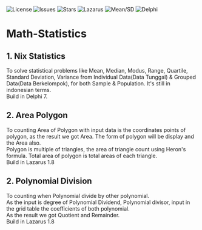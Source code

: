 ![License](https://img.shields.io/github/license/nix97/math-statistics)
![Issues](https://img.shields.io/github/issues/nix97/math-statistics)
![Stars](https://img.shields.io/github/stars/nix97/math-statistics)
![Lazarus](https://img.shields.io/badge/Built%20with-Lazarus-blue?logo=pascal)
![Mean/SD](https://img.shields.io/badge/Statistics-Mean%20%7C%20SD%20%7C%20Var-blue)
![Delphi](https://img.shields.io/badge/Built%20with-Delphi-red?logo=delphi&logoColor=white)

# Math-Statistics
## 1. Nix Statistics
To solve statistical problems like Mean, Median, Modus, Range, Quartile, Standard Deviation, Variance from Individual Data(Data Tunggal) & Grouped Data(Data Berkelompok), for both Sample & Population. It's still in indonesian terms.<br>
Build in Delphi 7.<br>
## 2. Area Polygon
To counting Area of Polygon with input data is the coordinates points of polygon, as the result we got Area. The form of polygon will be display and the Area also.<br>
Polygon is multiple of triangles, the area of triangle count using Heron's formula. Total area of polygon is total areas of each triangle.<br> 
Build in Lazarus 1.8<br>
## 2. Polynomial Division
To counting when Polynomial divide by other polynomial.<br>
As the input is degree of Polynomial Dividend, Polynomial divisor, input in the grid table the coefficients of both polynomial.<br>
As the result we got Quotient and Remainder.<br> 
Build in Lazarus 1.8<br>
